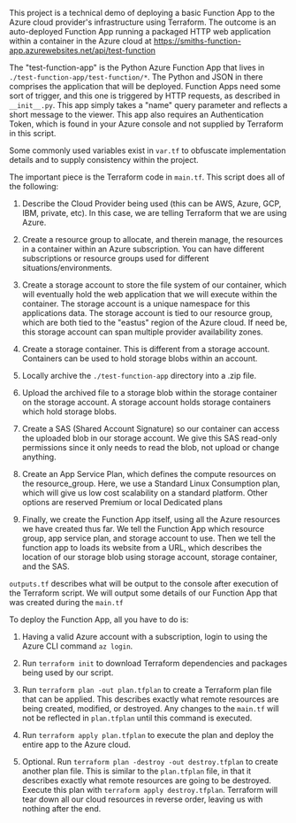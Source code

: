 This project is a technical demo of deploying a basic Function App to the Azure cloud provider's infrastructure using Terraform. The outcome is an auto-deployed Function App running a packaged HTTP web application within a container in the Azure cloud at https://smiths-function-app.azurewebsites.net/api/test-function

The "test-function-app" is the Python Azure Function App that lives in `./test-function-app/test-function/*`. The Python and JSON in there comprises the application that will be deployed. Function Apps need some sort of trigger, and this one is triggered by HTTP requests, as described in `__init__.py`. This app simply takes a "name" query parameter and reflects a short message to the viewer. This app also requires an Authentication Token, which is found in your Azure console and not supplied by Terraform in this script.

Some commonly used variables exist in `var.tf` to obfuscate implementation details and to supply consistency within the project.

The important piece is the Terraform code in `main.tf`. This script does all of the following: 
 1. Describe the Cloud Provider being used (this can be AWS, Azure, GCP, IBM, private, etc). In this case, we are telling Terraform that we are using Azure.

 2. Create a resource group to allocate, and therein manage, the resources in a container within an Azure subscription. You can have different subscriptions or resource groups used for different situations/environments. 

 3. Create a storage account to store the file system of our container, which will eventually hold the web application that we will execute within the container. The storage account is a unique namespace for this applications data. The storage account is tied to our resource group, which are both tied to the "eastus" region of the Azure cloud. If need be, this storage account can span multiple provider availability zones.

 4. Create a storage container. This is different from a storage account. Containers can be used to hold storage blobs within an account. 

 5. Locally archive the `./test-function-app` directory into a .zip file.

 6. Upload the archived file to a storage blob within the storage container on the storage account. A storage account holds storage containers which hold storage blobs.

 7. Create a SAS (Shared Account Signature) so our container can access the uploaded blob in our storage account. We give this SAS read-only permissions since it only needs to read the blob, not upload or change anything.

 8. Create an App Service Plan, which defines the compute resources on the resource_group. Here, we use a Standard Linux Consumption plan, which will give us low cost scalability on a standard platform. Other options are reserved Premium or local Dedicated plans

 9. Finally, we create the Function App itself, using all the Azure resources we have created thus far. We tell the Function App which resource group, app service plan, and storage account to use. Then we tell the function app to loads its website from a URL, which describes the location of our storage blob using storage account, storage container, and the SAS.  


`outputs.tf` describes what will be output to the console after execution of the Terraform script. We will output some details of our Function App that was created during the `main.tf`


To deploy the Function App, all you have to do is:
 1. Having a valid Azure account with a subscription, login to using the Azure CLI command `az login`.

 2. Run `terraform init` to download Terraform dependencies and packages being used by our script.

 3. Run `terraform plan -out plan.tfplan` to create a Terraform plan file that can be applied. This describes exactly what remote resources are being created, modified, or destroyed. Any changes to the `main.tf` will not be reflected in `plan.tfplan` until this command is executed. 

 4. Run `terraform apply plan.tfplan` to execute the plan and deploy the entire app to the Azure cloud.

 5. Optional. Run `terraform plan -destroy -out destroy.tfplan` to create another plan file. This is similar to the `plan.tfplan` file, in that it describes exactly what remote resources are going to be destroyed. Execute this plan with `terraform apply destroy.tfplan`. Terraform will tear down all our cloud resources in reverse order, leaving us with nothing after the end.